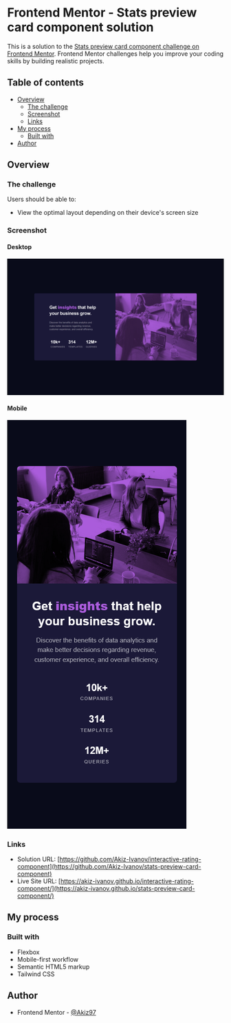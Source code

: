 # Frontend Mentor - Stats preview card component solution

This is a solution to the [Stats preview card component challenge on Frontend Mentor](https://www.frontendmentor.io/challenges/stats-preview-card-component-8JqbgoU62). Frontend Mentor challenges help you improve your coding skills by building realistic projects. 

## Table of contents

- [Overview](#overview)
  - [The challenge](#the-challenge)
  - [Screenshot](#screenshot)
  - [Links](#links)
- [My process](#my-process)
  - [Built with](#built-with)
- [Author](#author)


## Overview

### The challenge

Users should be able to:

- View the optimal layout depending on their device's screen size

### Screenshot

#### Desktop

![Desktop screenshot](./screenshots/desktop-screenshot.png)

#### Mobile

![Mobile screenshot](./screenshots/mobile-screenshot.png)


### Links

- Solution URL: [https://github.com/Akiz-Ivanov/interactive-rating-component](https://github.com/Akiz-Ivanov/stats-preview-card-component)
- Live Site URL: [https://akiz-ivanov.github.io/interactive-rating-component/](https://akiz-ivanov.github.io/stats-preview-card-component/)

## My process

### Built with

- Flexbox
- Mobile-first workflow
- Semantic HTML5 markup
- Tailwind CSS

## Author

- Frontend Mentor - [@Akiz97](https://www.frontendmentor.io/profile/Akiz97)